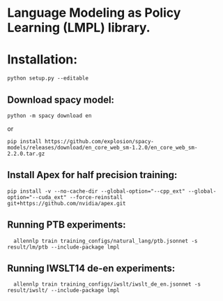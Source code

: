 # Language Modeling as Policy Learning (LMPL) library.
# Installation:
```
python setup.py --editable
```

## Download spacy model:

```
python -m spacy download en
```

or

```
pip install https://github.com/explosion/spacy-models/releases/download/en_core_web_sm-1.2.0/en_core_web_sm-2.2.0.tar.gz
```

## Install Apex for half precision training:
```pip install -v --no-cache-dir --global-option="--cpp_ext" --global-option="--cuda_ext" --force-reinstall git+https://github.com/nvidia/apex.git```


## Running PTB experiments:
```
  allennlp train training_configs/natural_lang/ptb.jsonnet -s result/lm/ptb --include-package lmpl
```

## Running IWSLT14 de-en experiments:
```
  allennlp train training_configs/iwslt/iwslt_de_en.jsonnet -s result/iwslt/ --include-package lmpl
```
